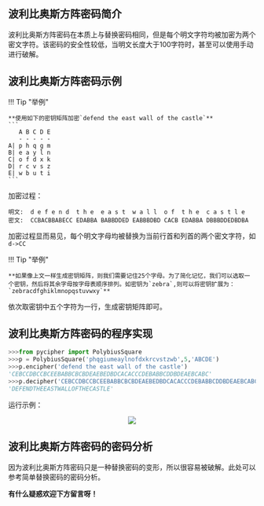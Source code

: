 ## 波利比奥斯方阵密码简介

波利比奥斯方阵密码在本质上与替换密码相同，但是每个明文字符均被加密为两个密文字符。该密码的安全性较低，当明文长度大于100字符时，甚至可以使用手动进行破解。

## 波利比奥斯方阵密码示例

!!! Tip "举例"

	**使用如下的密钥矩阵加密`defend the east wall of the castle`**
	```
	   A B C D E
	   - - - - -
	A| p h q g m
	B| e a y l n
	C| o f d x k
	D| r c v s z
	E| w b u t i
	```
加密过程：

```
明文:  d e f e n d  t h e  e a s t  w a l l  o f  t h e  c a s t l e 
密文:  CCBACBBABECC EDABBA BABBDDED EABBBDBD CACB EDABBA DBBBDDEDBDBA
```

加密过程显而易见，每个明文字母均被替换为当前行首和列首的两个密文字符，如`d->CC`

!!! Tip "举例"

	**如果像上文一样生成密钥矩阵，则我们需要记住25个字母。为了简化记忆，我们可以选取一个密钥，然后将其余字母按字母表顺序排列。如密钥为`zebra`,则可以将密钥扩展为：`zebracdfghiklmnopqstuvwxy`**

依次取密钥中五个字符为一行，生成密钥矩阵即可。

## 波利比奥斯方阵密码的程序实现

```python
>>>from pycipher import PolybiusSquare
>>>p = PolybiusSquare('phqgiumeaylnofdxkrcvstzwb',5,'ABCDE')
>>>p.encipher('defend the east wall of the castle')
'CEBCCDBCCBCEEBABBCBCBDEAEBEDBDCACACCCDEBABBCDDBDEAEBCABC'
>>>p.decipher('CEBCCDBCCBCEEBABBCBCBDEAEBEDBDCACACCCDEBABBCDDBDEAEBCABC')
'DEFENDTHEEASTWALLOFTHECASTLE'
```

运行示例：

<p style="text-align:center;"><img src="../image/PolybiusSquareCipher-1.png" /></p>

## 波利比奥斯方阵密码的密码分析

因为波利比奥斯方阵密码只是一种替换密码的变形，所以很容易被破解。此处可以参考简单替换密码的密码分析。

**有什么疑惑欢迎下方留言呀！**
<link rel="stylesheet" href="https://cdn.jsdelivr.net/npm/gitalk@1/dist/gitalk.css">
<div id="gitalk-container"></div>
<script src="https://cdn.jsdelivr.net/npm/gitalk@1/dist/gitalk.min.js"></script>
<script>
var str=location.pathname.slice(0,-1);
var obj=str.lastIndexOf("/");
var gitalk = new Gitalk({
  clientID: 'e85a79662384a39231e9',
  clientSecret: 'fb5aaa0a353e51ef239e5a6d4a9c05ab186af177',
  repo: 'crypto-wiki',
  owner: 'nian-hua',
  admin: ['nian-hua'],
  id: str.substr(obj+1),      // Ensure uniqueness and length less than 50
  distractionFreeMode: false  // Facebook-like distraction free mode
})
gitalk.render('gitalk-container')
console.log(str.substr(obj+1))
</script>


